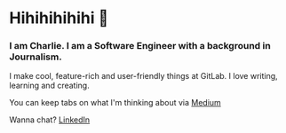 # Hihihihihihi 👋 

### I am Charlie. I am a Software Engineer with a background in Journalism. 

I make cool, feature-rich and user-friendly things at GitLab. I love writing, learning and creating. 

You can keep tabs on what I'm thinking about via [Medium](https://medium.com/@charliekroon)

Wanna chat? [LinkedIn](https://www.linkedin.com/in/charliekroon/)   


<!--
**charliekroon/charliekroon** is a ✨ _special_ ✨ repository because its `README.md` (this file) appears on your GitHub profile.

Here are some ideas to get you started:

- 🔭 I’m currently working on ...
- 🌱 I’m currently learning ...
- 👯 I’m looking to collaborate on ...
- 🤔 I’m looking for help with ...
- 💬 Ask me about ...
- 📫 How to reach me: ...
- 😄 Pronouns: ...
- ⚡ Fun fact: ...
-->
